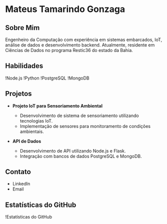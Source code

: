 # Mateus Tamarindo Gonzaga

## Sobre Mim
Engenheiro da Computação com experiência em sistemas embarcados, IoT, análise de dados e desenvolvimento backend. Atualmente, residente em Ciências de Dados no programa Restic36 do estado da Bahia.

## Habilidades
!Node.js
!Python
!PostgreSQL
!MongoDB

## Projetos
- **Projeto IoT para Sensoriamento Ambiental**
  - Desenvolvimento de sistema de sensoriamento utilizando tecnologias IoT.
  - Implementação de sensores para monitoramento de condições ambientais.

- **API de Dados**
  - Desenvolvimento de API utilizando Node.js e Flask.
  - Integração com bancos de dados PostgreSQL e MongoDB.

## Contato
- LinkedIn
- Email

## Estatísticas do GitHub
!Estatísticas do GitHub

